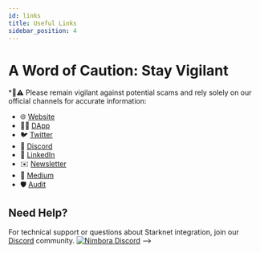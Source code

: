 ```yaml
---
id: links
title: Useful Links
sidebar_position: 4
---
```


# A Word of Caution: Stay Vigilant

*🐧⚠️ Please remain vigilant against potential scams and rely solely on our official channels for accurate information:

- 🌐 [Website](https://www.nimbora.io/)
- 👨‍💻 [DApp](https://app.nimbora.io/)
- 🐦 [Twitter](https://twitter.com/Nimbora_)
- 👋 [Discord](http://discord.gg/nimbora)
- 💼 [LinkedIn](https://www.linkedin.com/company/nimbora/)
- ✉️ [Newsletter](https://bit.ly/nimboranewsletter)
- 📖 [Medium](https://medium.com/@Nimbora)
- 🛡 [Audit](https://github.com/0xSpaceShard/nimbora_audit_report_yield_dex/blob/main/Nimbora%20Audit%20Report.pdf)

## **Need Help?**

For technical support or questions about Starknet integration, join our [Discord](https://discord.gg/nimbora) community.
[![Nimbora Discord](https://i.ibb.co/23npZRk/Nimbora-Discord.png)](https://discord.gg/nimbora) -->
